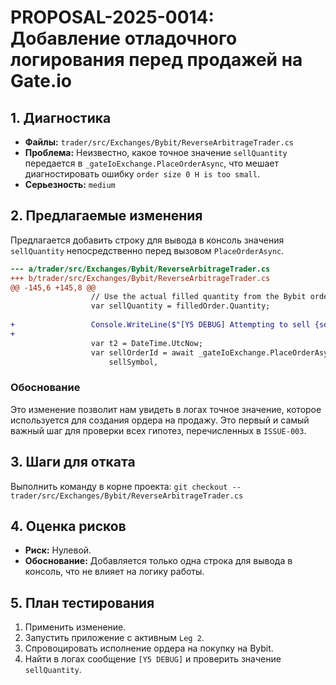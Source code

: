# PROPOSAL-2025-0014: Добавление отладочного логирования перед продажей на Gate.io

## 1. Диагностика

- **Файлы:** `trader/src/Exchanges/Bybit/ReverseArbitrageTrader.cs`
- **Проблема:** Неизвестно, какое точное значение `sellQuantity` передается в `_gateIoExchange.PlaceOrderAsync`, что мешает диагностировать ошибку `order size 0 H is too small`.
- **Серьезность:** `medium`

## 2. Предлагаемые изменения

Предлагается добавить строку для вывода в консоль значения `sellQuantity` непосредственно перед вызовом `PlaceOrderAsync`.

```diff
--- a/trader/src/Exchanges/Bybit/ReverseArbitrageTrader.cs
+++ b/trader/src/Exchanges/Bybit/ReverseArbitrageTrader.cs
@@ -145,6 +145,8 @@
                  // Use the actual filled quantity from the Bybit order
                  var sellQuantity = filledOrder.Quantity;
  
+                 Console.WriteLine($"[Y5 DEBUG] Attempting to sell {sellQuantity} of {sellSymbol} on Gate.io");
+
                  var t2 = DateTime.UtcNow;
                  var sellOrderId = await _gateIoExchange.PlaceOrderAsync(
                      sellSymbol,

```

### Обоснование

Это изменение позволит нам увидеть в логах точное значение, которое используется для создания ордера на продажу. Это первый и самый важный шаг для проверки всех гипотез, перечисленных в `ISSUE-003`.

## 3. Шаги для отката

Выполнить команду в корне проекта:
`git checkout -- trader/src/Exchanges/Bybit/ReverseArbitrageTrader.cs`

## 4. Оценка рисков

- **Риск:** Нулевой.
- **Обоснование:** Добавляется только одна строка для вывода в консоль, что не влияет на логику работы.

## 5. План тестирования

1.  Применить изменение.
2.  Запустить приложение с активным `Leg 2`.
3.  Спровоцировать исполнение ордера на покупку на Bybit.
4.  Найти в логах сообщение `[Y5 DEBUG]` и проверить значение `sellQuantity`.